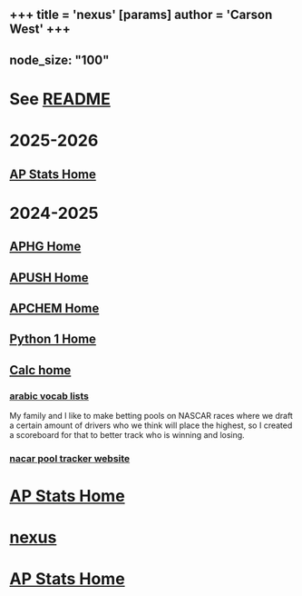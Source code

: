 +++
 title = 'nexus'
[params]
	author = 'Carson West'
+++
---
node_size: "100"
---
# See [README](./../readme/)
# 2025-2026
## [AP Stats Home](./../ap-stats-home/)

# 2024-2025
## [APHG Home](./../aphg-home/)
## [APUSH Home](./../apush-home/)
## [APCHEM Home](./../apchem-home/)
## [Python 1 Home](./../python-1-home/)

## [Calc home](./../calc-home/)

### [arabic vocab lists](./../arabic-vocab-lists/)

My family and I like to make betting pools on NASCAR races where we draft a certain amount of drivers who we think will place the highest, so I created a scoreboard for that to better track who is winning and losing.  
### [nacar pool tracker website](https://thecarsonwest.github.io/nascar/index.html)



# [AP Stats Home](./../ap-stats-home/)

# [nexus](./../nexus/)

# [AP Stats Home](./../ap-stats-home/)
